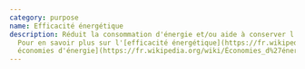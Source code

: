 ```yaml
---
category: purpose
name: Efficacité énergétique
description: Réduit la consommation d'énergie et/ou aide à conserver l'énergie.
  Pour en savoir plus sur l'[efficacité énergétique](https://fr.wikipedia.org/wiki/Efficacit%C3%A9_%C3%A9nerg%C3%A9tique) et [les
  économies d'énergie](https://fr.wikipedia.org/wiki/Économies_d%27énergie).
---
```

